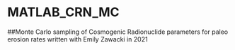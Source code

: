 # MATLAB_CRN_MC
##Monte Carlo sampling of Cosmogenic Radionuclide parameters for paleo erosion rates written with Emily Zawacki in 2021
